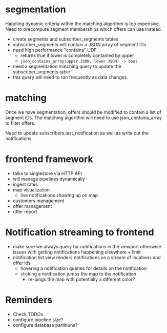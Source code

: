 # segmentation

Handling dynamic criteria within the matching algorithm is too expensive. Need to precompute segment memberships which offers can use instead.

- create segments and subscriber_segments tables
- subscriber_segments will contain a JSON array of segment IDs
- need high performance "contains" UDF
  - returns true if lower is completely contained by upper
  - `json_contains_array(upper JSON, lower JSON) -> bool`
- need a segmentation matching query to update the subscriber_segments table
- this query will need to run frequently as data changes

# matching

Once we have segmentation, offers should be modified to contain a list of segment IDs. The matching algorithm will need to use json_contains_array to filter offers.

Need to update subscribers.last_notification as well as write out the notifications.

# frontend framework

- talks to singlestore via HTTP API
- will manage pipelines dynamically
- ingest rates
- map visualization
  - live notifications showing up on map
- customers management
- offer management
- offer report

# Notification streaming to frontend

- make sure we always query for notifications in the viewport otherwise issues with getting notifications happening elsewhere + limit
- notification list view renders notifications as a stream of locations and offer ids
  - hovering a notification queries for details on the notification
  - clicking a notification jumps the map to the notification
    - re-pings the map with potentially a different color?

# Reminders

- Check TODOs
- configure pipeline size?
- configure database partitions?
